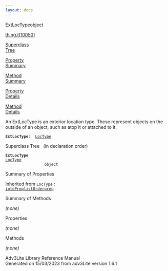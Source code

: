 ```yaml
---
layout: docs
---
```

<span class="title">ExtLocType</span><span class="type">object</span>

[thing.t](../file/thing.t.html)\[[10050](../source/thing.t.html#10050)\]

[Superclass  
Tree](#_SuperClassTree_)

[Property  
Summary](#_PropSummary_)

[Method  
Summary](#_MethodSummary_)

[Property  
Details](#_Properties_)

[Method  
Details](#_Methods_)

<div class="fdesc">

An ExtLocType is an exterior location type. These represent objects on
the outside of an object, such as atop it or attached to it.

**`ExtLocType`**` :   `[`LocType`](../object/LocType.html)

</div>

<span id="_SuperClassTree_"></span>

<div class="mjhd">

<span class="hdln">Superclass Tree</span>   (in declaration order)

</div>

**`ExtLocType`**  
[`LocType`](../object/LocType.html)  
`                 object`  
<span id="_PropSummary_"></span>

<div class="mjhd">

<span class="hdln">Summary of Properties</span>  

</div>



Inherited from `LocType` :  
[`intoPrep`](../object/LocType.html#intoPrep)[`listOrder`](../object/LocType.html#listOrder)[`prep`](../object/LocType.html#prep)

<span id="_MethodSummary_"></span>

<div class="mjhd">

<span class="hdln">Summary of Methods</span>  

</div>





*(none)* <span id="_Properties_"></span>

<div class="mjhd">

<span class="hdln">Properties</span>  

</div>

*(none)* <span id="_Methods_"></span>

<div class="mjhd">

<span class="hdln">Methods</span>  

</div>

*(none)*

<div class="ftr">

Adv3Lite Library Reference Manual  
Generated on 15/03/2023 from adv3Lite version 1.6.1

</div>
